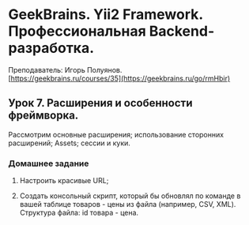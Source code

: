 # GeekBrains. Yii2 Framework. Профессиональная Backend-разработка.
Преподаватель: Игорь Полуянов.
<br>[https://geekbrains.ru/courses/35](https://geekbrains.ru/go/rmHbir)

## Урок 7. Расширения и особенности фреймворка.
Рассмотрим основные расширения; использование сторонних расширений; Assets; сессии и куки.

### Домашнее задание

1. Настроить красивые URL;

2. Создать консольный скрипт, который бы обновлял по команде в вашей таблице товаров - цены из файла (например, CSV, XML). Структура файла: id товара - цена.